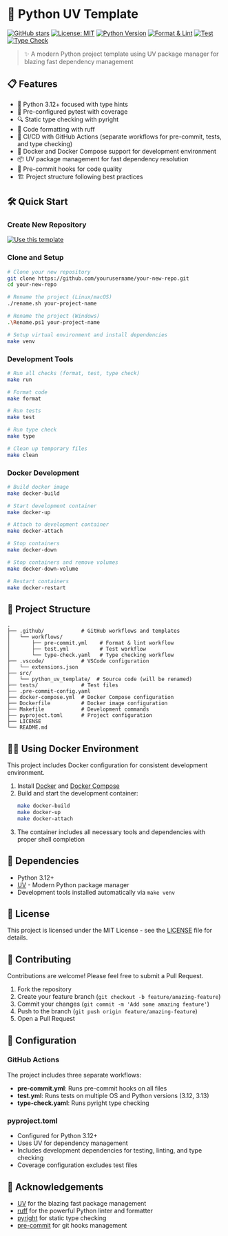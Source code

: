 # 🚀 Python UV Template

[![GitHub stars](https://img.shields.io/github/stars/Geson-anko/python-uv-template?style=social)](https://github.com/Geson-anko/python-uv-template/stargazers)
[![License: MIT](https://img.shields.io/badge/License-MIT-yellow.svg)](https://opensource.org/licenses/MIT)
[![Python Version](https://img.shields.io/badge/python-3.12+-blue.svg)](https://www.python.org/downloads/)
[![Format & Lint](https://github.com/Geson-anko/python-uv-template/actions/workflows/pre-commit.yml/badge.svg)](https://github.com/Geson-anko/python-uv-template/actions/workflows/pre-commit.yml)
[![Test](https://github.com/Geson-anko/python-uv-template/actions/workflows/test.yml/badge.svg)](https://github.com/Geson-anko/python-uv-template/actions/workflows/test.yml)
[![Type Check](https://github.com/Geson-anko/python-uv-template/actions/workflows/type-check.yaml/badge.svg)](https://github.com/Geson-anko/python-uv-template/actions/workflows/type-check.yaml)

> ✨ A modern Python project template using UV package manager for blazing fast dependency management

## 📋 Features

- 🐍 Python 3.12+ focused with type hints
- 🧪 Pre-configured pytest with coverage
- 🔍 Static type checking with pyright
- 🧹 Code formatting with ruff
- 🔄 CI/CD with GitHub Actions (separate workflows for pre-commit, tests, and type checking)
- 🐳 Docker and Docker Compose support for development environment
- 📦 UV package management for fast dependency resolution
- 📝 Pre-commit hooks for code quality
- 🏗️ Project structure following best practices

## 🛠️ Quick Start

### Create New Repository

[![Use this template](https://img.shields.io/badge/Use%20this%20template-2ea44f?style=for-the-badge)](https://github.com/new?template_name=python-uv-template&template_owner=Geson-anko)

### Clone and Setup

```bash
# Clone your new repository
git clone https://github.com/yourusername/your-new-repo.git
cd your-new-repo

# Rename the project (Linux/macOS)
./rename.sh your-project-name

# Rename the project (Windows)
.\Rename.ps1 your-project-name

# Setup virtual environment and install dependencies
make venv
```

### Development Tools

```bash
# Run all checks (format, test, type check)
make run

# Format code
make format

# Run tests
make test

# Run type check
make type

# Clean up temporary files
make clean
```

### Docker Development

```bash
# Build docker image
make docker-build

# Start development container
make docker-up

# Attach to development container
make docker-attach

# Stop containers
make docker-down

# Stop containers and remove volumes
make docker-down-volume

# Restart containers
make docker-restart
```

## 📂 Project Structure

```
.
├── .github/            # GitHub workflows and templates
│   └── workflows/
│       ├── pre-commit.yml    # Format & lint workflow
│       ├── test.yml          # Test workflow
│       └── type-check.yaml   # Type checking workflow
├── .vscode/            # VSCode configuration
│   └── extensions.json
├── src/
│   └── python_uv_template/  # Source code (will be renamed)
├── tests/              # Test files
├── .pre-commit-config.yaml
├── docker-compose.yml  # Docker Compose configuration
├── Dockerfile          # Docker image configuration
├── Makefile            # Development commands
├── pyproject.toml      # Project configuration
├── LICENSE
└── README.md
```

## 🏄‍♂️ Using Docker Environment

This project includes Docker configuration for consistent development environment.

1. Install [Docker](https://www.docker.com/products/docker-desktop) and [Docker Compose](https://docs.docker.com/compose/)
2. Build and start the development container:
   ```bash
   make docker-build
   make docker-up
   make docker-attach
   ```
3. The container includes all necessary tools and dependencies with proper shell completion

## 🧩 Dependencies

- Python 3.12+
- [UV](https://github.com/astral-sh/uv) - Modern Python package manager
- Development tools installed automatically via `make venv`

## 📄 License

This project is licensed under the MIT License - see the [LICENSE](LICENSE) file for details.

## 🤝 Contributing

Contributions are welcome! Please feel free to submit a Pull Request.

1. Fork the repository
2. Create your feature branch (`git checkout -b feature/amazing-feature`)
3. Commit your changes (`git commit -m 'Add some amazing feature'`)
4. Push to the branch (`git push origin feature/amazing-feature`)
5. Open a Pull Request

## 🔧 Configuration

### GitHub Actions

The project includes three separate workflows:

- **pre-commit.yml**: Runs pre-commit hooks on all files
- **test.yml**: Runs tests on multiple OS and Python versions (3.12, 3.13)
- **type-check.yaml**: Runs pyright type checking

### pyproject.toml

- Configured for Python 3.12+
- Uses UV for dependency management
- Includes development dependencies for testing, linting, and type checking
- Coverage configuration excludes test files

## 🙏 Acknowledgements

- [UV](https://github.com/astral-sh/uv) for the blazing fast package management
- [ruff](https://github.com/astral-sh/ruff) for the powerful Python linter and formatter
- [pyright](https://github.com/microsoft/pyright) for static type checking
- [pre-commit](https://pre-commit.com/) for git hooks management

